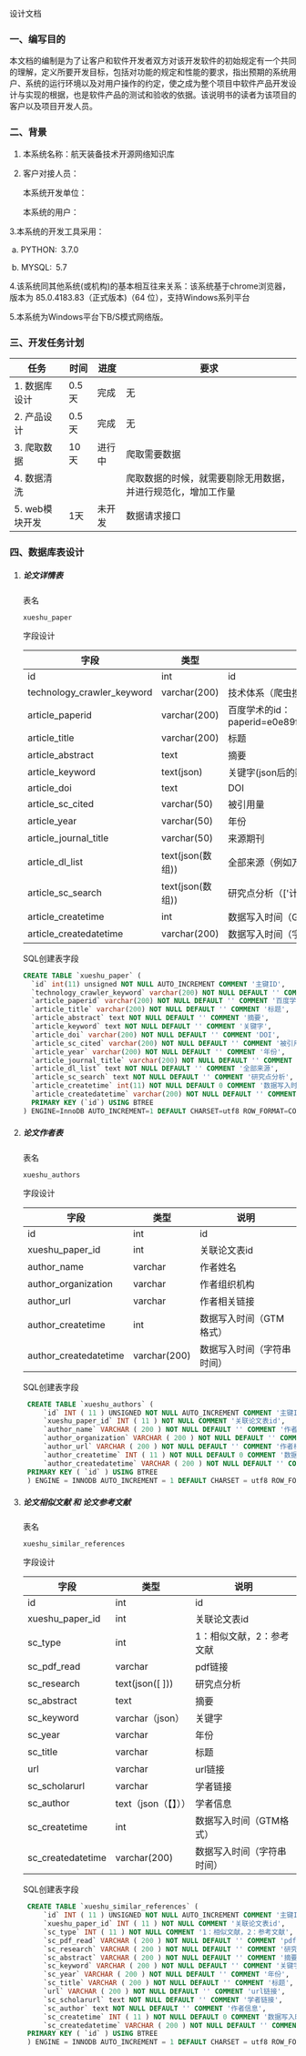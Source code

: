 设计文档



### 一、编写目的

本文档的编制是为了让客户和软件开发者双方对该开发软件的初始规定有一个共同的理解，定义所要开发目标，包括对功能的规定和性能的要求，指出预期的系统用户、系统的运行环境以及对用户操作的约定，使之成为整个项目中软件产品开发设计与实现的根据，也是软件产品的测试和验收的依据。该说明书的读者为该项目的客户以及项目开发人员。



### 二、背景

1. 本系统名称：航天装备技术开源网络知识库

2. 客户对接人员：

   本系统开发单位：

   本系统的用户：

3.本系统的开发工具采用：

​		a. PYTHON: 3.7.0

​		b. MYSQL: 5.7 

4.该系统同其他系统(或机构)的基本相互往来关系：该系统基于chrome浏览器，版本为 85.0.4183.83（正式版本)（64 位），支持Windows系列平台 

5.本系统为Windows平台下B/S模式网络版。

### 三、开发任务计划

| 任务           | 时间  | 进度   | 要求                                                         |
| -------------- | ----- | ------ | ------------------------------------------------------------ |
| 1. 数据库设计  | 0.5天 | 完成   | 无                                                           |
| 2. 产品设计    | 0.5天 | 完成   | 无                                                           |
| 3. 爬取数据    | 10天  | 进行中 | 爬取需要数据                                                 |
| 4. 数据清洗    |       |        | 爬取数据的时候，就需要剔除无用数据，并进行规范化，增加工作量 |
| 5. web模块开发 | 1天   | 未开发 | 数据请求接口                                                 |

### 四、数据库表设计

1. ##### 论文详情表

   表名

   ```
   xueshu_paper
   ```

   字段设计

   | 字段                       | 类型             | 说明                                                   |
   | -------------------------- | ---------------- | ------------------------------------------------------ |
   | id                         | int              | id                                                     |
   | technology_crawler_keyword | varchar(200)     | 技术体系（爬虫搜索关键字）                             |
   | article_paperid            | varchar(200)     | 百度学术的id：paperid=e0e89fe616264a497a8fd6009decfcb6 |
   | article_title              | varchar(200)     | 标题                                                   |
   | article_abstract           | text             | 摘要                                                   |
   | article_keyword            | text(json)       | 关键字(json后的数组形式)                               |
   | article_doi                | text             | DOI                                                    |
   | article_sc_cited           | varchar(50)      | 被引用量                                               |
   | article_year               | varchar(50)      | 年份                                                   |
   | article_journal_title      | varchar(50)      | 来源期刊                                               |
   | article_dl_list            | text(json(数组)) | 全部来源（例如万方，知网等）                           |
   | article_sc_search          | text(json(数组)) | 研究点分析（['计算流体力学', '空气动力学'...]）        |
   | article_createtime         | int              | 数据写入时间（GTM格式）                                |
   | article_createdatetime     | varchar(200)     | 数据写入时间（字符串时间）                             |

   SQL创建表字段

   ```sql
   CREATE TABLE `xueshu_paper` (
     `id` int(11) unsigned NOT NULL AUTO_INCREMENT COMMENT '主键ID',
     `technology_crawler_keyword` varchar(200) NOT NULL DEFAULT '' COMMENT '技术体系（爬虫搜索关键字）',
     `article_paperid` varchar(200) NOT NULL DEFAULT '' COMMENT '百度学术的id',
     `article_title` varchar(200) NOT NULL DEFAULT '' COMMENT '标题',
     `article_abstract` text NOT NULL DEFAULT '' COMMENT '摘要',
     `article_keyword` text NOT NULL DEFAULT '' COMMENT '关键字',
     `article_doi` varchar(200) NOT NULL DEFAULT '' COMMENT 'DOI',
     `article_sc_cited` varchar(200) NOT NULL DEFAULT '' COMMENT '被引用量',
     `article_year` varchar(200) NOT NULL DEFAULT '' COMMENT '年份',
     `article_journal_title` varchar(200) NOT NULL DEFAULT '' COMMENT '来源期刊',
     `article_dl_list` text NOT NULL DEFAULT '' COMMENT '全部来源',
     `article_sc_search` text NOT NULL DEFAULT '' COMMENT '研究点分析',
     `article_createtime` int(11) NOT NULL DEFAULT 0 COMMENT '数据写入时间（GTM格式）',
     `article_createdatetime` varchar(200) NOT NULL DEFAULT '' COMMENT '数据写入时间（字符串时间）',
     PRIMARY KEY (`id`) USING BTREE
   ) ENGINE=InnoDB AUTO_INCREMENT=1 DEFAULT CHARSET=utf8 ROW_FORMAT=COMPACT COMMENT='论文详情表';
   ```

   

2. ##### 论文作者表

   表名

   ```
   xueshu_authors
   ```

   字段设计

   | 字段                  | 类型         | 说明                       |
   | --------------------- | ------------ | -------------------------- |
   | id                    | int          | id                         |
   | xueshu_paper_id       | int          | 关联论文表id               |
   | author_name           | varchar      | 作者姓名                   |
   | author_organization   | varchar      | 作者组织机构               |
   | author_url            | varchar      | 作者相关链接               |
   | author_createtime     | int          | 数据写入时间（GTM格式）    |
   | author_createdatetime | varchar(200) | 数据写入时间（字符串时间） |

   SQL创建表字段

   ```sql
    CREATE TABLE `xueshu_authors` (
        `id` INT ( 11 ) UNSIGNED NOT NULL AUTO_INCREMENT COMMENT '主键ID',
        `xueshu_paper_id` INT ( 11 ) NOT NULL COMMENT '关联论文表id',
        `author_name` VARCHAR ( 200 ) NOT NULL DEFAULT '' COMMENT '作者姓名',
        `author_organization` VARCHAR ( 200 ) NOT NULL DEFAULT '' COMMENT '作者组织机构',
        `author_url` VARCHAR ( 200 ) NOT NULL DEFAULT '' COMMENT '作者相关链接',
        `author_createtime` INT ( 11 ) NOT NULL DEFAULT 0 COMMENT '数据写入时间（GTM格式）',
        `author_createdatetime` VARCHAR ( 200 ) NOT NULL DEFAULT '' COMMENT '数据写入时间（字符串时间）',
    PRIMARY KEY ( `id` ) USING BTREE
    ) ENGINE = INNODB AUTO_INCREMENT = 1 DEFAULT CHARSET = utf8 ROW_FORMAT = COMPACT COMMENT = '论文作者表';
   ```

   

3. ##### 论文相似文献 和 论文参考文献

   表名

   ```
   xueshu_similar_references
   ```

   字段设计

   | 字段              | 类型                 | 说明                       |
   | ----------------- | -------------------- | -------------------------- |
   | id                | int                  | id                         |
   | xueshu_paper_id   | int                  | 关联论文表id               |
   | sc_type           | int                  | 1：相似文献，2：参考文献   |
   | sc_pdf_read       | varchar              | pdf链接                    |
   | sc_research       | text(json([ ]))      | 研究点分析                 |
   | sc_abstract       | text                 | 摘要                       |
   | sc_keyword        | varchar（json）      | 关键字                     |
   | sc_year           | varchar              | 年份                       |
   | sc_title          | varchar              | 标题                       |
   | url               | varchar              | url链接                    |
   | sc_scholarurl     | varchar              | 学者链接                   |
   | sc_author         | text（json（【】）） | 学者信息                   |
   | sc_createtime     | int                  | 数据写入时间（GTM格式）    |
   | sc_createdatetime | varchar(200)         | 数据写入时间（字符串时间） |

   SQL创建表字段

   ```sql
    CREATE TABLE `xueshu_similar_references` (
        `id` INT ( 11 ) UNSIGNED NOT NULL AUTO_INCREMENT COMMENT '主键ID',
        `xueshu_paper_id` INT ( 11 ) NOT NULL COMMENT '关联论文表id',
        `sc_type` INT ( 11 ) NOT NULL COMMENT '1：相似文献，2：参考文献',
        `sc_pdf_read` VARCHAR ( 200 ) NOT NULL DEFAULT '' COMMENT 'pdf链接',
        `sc_research` VARCHAR ( 200 ) NOT NULL DEFAULT '' COMMENT '研究点分析',
        `sc_abstract` VARCHAR ( 200 ) NOT NULL DEFAULT '' COMMENT '摘要',
        `sc_keyword` VARCHAR ( 200 ) NOT NULL DEFAULT '' COMMENT '关键字',
        `sc_year` VARCHAR ( 200 ) NOT NULL DEFAULT '' COMMENT '年份',
        `sc_title` VARCHAR ( 200 ) NOT NULL DEFAULT '' COMMENT '标题',
        `url` VARCHAR ( 200 ) NOT NULL DEFAULT '' COMMENT 'url链接',
        `sc_scholarurl` text NOT NULL DEFAULT '' COMMENT '学者链接',
        `sc_author` text NOT NULL DEFAULT '' COMMENT '作者信息',
        `sc_createtime` INT ( 11 ) NOT NULL DEFAULT 0 COMMENT '数据写入时间（GTM格式）',
        `sc_createdatetime` VARCHAR ( 200 ) NOT NULL DEFAULT '' COMMENT '数据写入时间（字符串时间）',
    PRIMARY KEY ( `id` ) USING BTREE
    ) ENGINE = INNODB AUTO_INCREMENT = 1 DEFAULT CHARSET = utf8 ROW_FORMAT = COMPACT COMMENT = '论文相似文献 和 论文参考文献';
   ```

   



